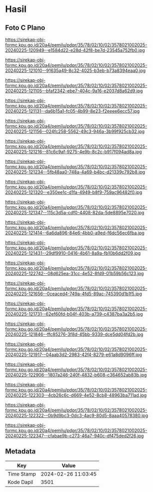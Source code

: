 # Hasil

## Foto C Plano

https://sirekap-obj-formc.kpu.go.id/20a4/pemilu/pdpr/35/78/02/10/02/3578021002025-20240225-120949--e1584d22-e28d-42f8-be7d-23545a752fb0.jpg

https://sirekap-obj-formc.kpu.go.id/20a4/pemilu/pdpr/35/78/02/10/02/3578021002025-20240225-121010--91635a49-8c32-4025-b3eb-b73a8394eaa0.jpg

https://sirekap-obj-formc.kpu.go.id/20a4/pemilu/pdpr/35/78/02/10/02/3578021002025-20240225-121105--bfaf2342-ebe7-404c-9a16-e2037d8a62d9.jpg

https://sirekap-obj-formc.kpu.go.id/20a4/pemilu/pdpr/35/78/02/10/02/3578021002025-20240225-121131--da6b15a1-fc05-4b99-8e23-f2eeee6ecc57.jpg

https://sirekap-obj-formc.kpu.go.id/20a4/pemilu/pdpr/35/78/02/10/02/3578021002025-20240225-121156--024fc258-5562-49c3-946a-3b99f925cb32.jpg

https://sirekap-obj-formc.kpu.go.id/20a4/pemilu/pdpr/35/78/02/10/02/3578021002025-20240225-121216--81c6c9af-9275-4e9b-8c2c-b917f094ad8a.jpg

https://sirekap-obj-formc.kpu.go.id/20a4/pemilu/pdpr/35/78/02/10/02/3578021002025-20240225-121234--5fb48aa0-748a-4a69-b4bc-d21339c792b8.jpg

https://sirekap-obj-formc.kpu.go.id/20a4/pemilu/pdpr/35/78/02/10/02/3578021002025-20240225-121320--e350ee1c-d1fa-4949-b8f9-759ac96482f0.jpg

https://sirekap-obj-formc.kpu.go.id/20a4/pemilu/pdpr/35/78/02/10/02/3578021002025-20240225-121347--115c3d5a-cdf0-4408-82da-5de8895e7020.jpg

https://sirekap-obj-formc.kpu.go.id/20a4/pemilu/pdpr/35/78/02/10/02/3578021002025-20240225-121414--6a6da896-84e6-4bb0-a9ed-f6dc56ec6fba.jpg

https://sirekap-obj-formc.kpu.go.id/20a4/pemilu/pdpr/35/78/02/10/02/3578021002025-20240225-121431--29df9910-0416-4b61-8a9a-fb10b6dd2f09.jpg

https://sirekap-obj-formc.kpu.go.id/20a4/pemilu/pdpr/35/78/02/10/02/3578021002025-20240225-122742--08d625ea-31cc-4e52-8fd9-01b59b56c123.jpg

https://sirekap-obj-formc.kpu.go.id/20a4/pemilu/pdpr/35/78/02/10/02/3578021002025-20240225-121656--0ceaced4-749a-4fd5-89ac-745390d1b1f5.jpg

https://sirekap-obj-formc.kpu.go.id/20a4/pemilu/pdpr/35/78/02/10/02/3578021002025-20240225-121731--62ef60fd-b04f-403b-a739-c4387ba3a2b5.jpg

https://sirekap-obj-formc.kpu.go.id/20a4/pemilu/pdpr/35/78/02/10/02/3578021002025-20240225-121846--ffc85276-3f8d-45bb-9339-dce5dd04fd2b.jpg

https://sirekap-obj-formc.kpu.go.id/20a4/pemilu/pdpr/35/78/02/10/02/3578021002025-20240225-121917--04aab3d2-2983-42f4-8279-e61a8d9096ff.jpg

https://sirekap-obj-formc.kpu.go.id/20a4/pemilu/pdpr/35/78/02/10/02/3578021002025-20240225-122906--1807a246-240f-4832-b608-c364652ab83b.jpg

https://sirekap-obj-formc.kpu.go.id/20a4/pemilu/pdpr/35/78/02/10/02/3578021002025-20240225-122303--4cb26c6c-d669-4e52-8cb8-48963ba711ad.jpg

https://sirekap-obj-formc.kpu.go.id/20a4/pemilu/pdpr/35/78/02/10/02/3578021002025-20240225-122322--0b9d9bc3-0dc3-4ac9-80d5-8aaa40578380.jpg

https://sirekap-obj-formc.kpu.go.id/20a4/pemilu/pdpr/35/78/02/10/02/3578021002025-20240225-122347--cfabae9b-c273-46a7-940c-df475ded2f26.jpg


## Metadata

| Key        | Value               |
| ---------- | ------------------- |
| Time Stamp | 2024-02-26 11:03:45 |
| Kode Dapil | 3501                |



